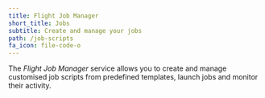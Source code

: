 ```yaml
---
title: Flight Job Manager
short_title: Jobs
subtitle: Create and manage your jobs
path: /job-scripts
fa_icon: file-code-o
---
```

The *Flight Job Manager* service allows you to create and manage
customised job scripts from predefined templates, launch jobs and
monitor their activity.
